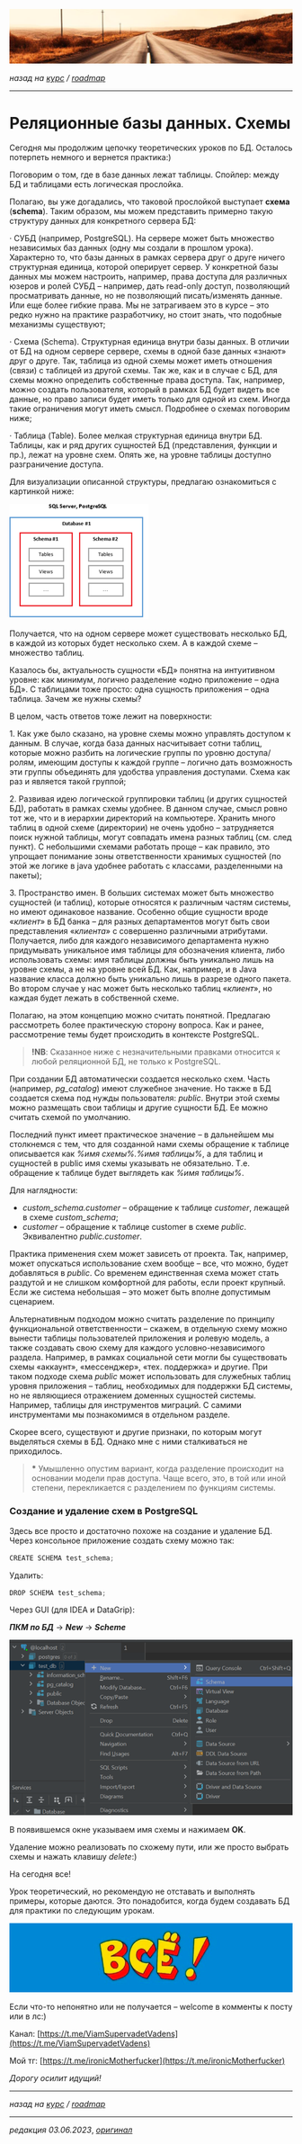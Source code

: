 ![](../../common_files/header.png)

*назад на [курс](../../course.md) / [roadmap](../../roadmap.md)*

***

   

Реляционные базы данных. Схемы
==============================

Сегодня мы продолжим цепочку теоретических уроков по БД. Осталось потерпеть немного и вернется практика:)

Поговорим о том, где в базе данных лежат таблицы. Спойлер: между БД и таблицами есть логическая прослойка.

Полагаю, вы уже догадались, что таковой прослойкой выступает **схема** (**schema**). Таким образом, мы можем представить примерно такую структуру данных для конкретного сервера БД:

· СУБД (например, PostgreSQL). На сервере может быть множество независимых баз данных (одну мы создали в прошлом урока). Характерно то, что базы данных в рамках сервера друг о друге ничего структурная единица, которой оперирует сервер. У конкретной базы данных мы можем настроить, например, права доступа для различных юзеров и ролей СУБД – например, дать read-only доступ, позволяющий просматривать данные, но не позволяющий писать/изменять данные. Или еще более гибкие права. Мы не затрагиваем это в курсе – это редко нужно на практике разработчику, но стоит знать, что подобные механизмы существуют;

· Схема (Schema). Структурная единица внутри базы данных. В отличии от БД на одном сервере сервере, схемы в одной базе данных «знают» друг о друге. Так, таблица из одной схемы может иметь отношения (связи) с таблицей из другой схемы. Так же, как и в случае с БД, для схемы можно определить собственные права доступа. Так, например, можно создать пользователя, который в рамках БД будет видеть все данные, но право записи будет иметь только для одной из схем. Иногда такие ограничения могут иметь смысл. Подробнее о схемах поговорим ниже;

· Таблица (Table). Более мелкая структурная единица внутри БД. Таблицы, как и ряд других сущностей БД (представления, функции и пр.), лежат на уровне схем. Опять же, на уровне таблицы доступно разграничение доступа.

Для визуализации описанной структуры, предлагаю ознакомиться с картинкой ниже:

![](bb961f3c96dc6e966101b.png)

Получается, что на одном сервере может существовать несколько БД, в каждой из которых будет несколько схем. А в каждой схеме – множество таблиц.

Казалось бы, актуальность сущности «БД» понятна на интуитивном уровне: как минимум, логично разделение «одно приложение – одна БД». С таблицами тоже просто: одна сущность приложения – одна таблица. Зачем же нужны схемы?

В целом, часть ответов тоже лежит на поверхности:

1\. Как уже было сказано, на уровне схемы можно управлять доступом к данным. В случае, когда база данных насчитывает сотни таблиц, которые можно разбить на логические группы по уровню доступа/ролям, имеющим доступы к каждой группе – логично дать возможность эти группы объединять для удобства управления доступами. Схема как раз и является такой группой;

2\. Развивая идею логической группировки таблиц (и других сущностей БД), работать в рамках схемы удобнее. В данном случае, смысл ровно тот же, что и в иерархии директорий на компьютере. Хранить много таблиц в одной схеме (директории) не очень удобно – затрудняется поиск нужной таблицы, могут совпадать имена разных таблиц (см. след пункт). С небольшими схемами работать проще – как правило, это упрощает понимание зоны ответственности хранимых сущностей (по этой же логике в java удобнее работать с классами, разделенными на пакеты);

3\. Пространство имен. В больших системах может быть множество сущностей (и таблиц), которые относятся к различным частям системы, но имеют одинаковое название. Особенно общие сущности вроде «_клиент_» в БД банка – для разных департаментов могут быть свои представления «_клиента_» с совершенно различными атрибутами. Получается, либо для каждого независимого департамента нужно придумывать уникальное имя таблицы для обозначения клиента, либо использовать схемы: имя таблицы должны быть уникально лишь на уровне схемы, а не на уровне всей БД. Как, например, и в Java название класса должно быть уникально лишь в разрезе одного пакета. Во втором случае у нас может быть несколько таблиц «_клиент_», но каждая будет лежать в собственной схеме.

Полагаю, на этом концепцию можно считать понятной. Предлагаю рассмотреть более практическую сторону вопроса. Как и ранее, рассмотрение темы будет происходить в контексте PostgreSQL.

> **!NB**: Сказанное ниже с незначительными правками относится к любой реляционной БД, не только к PostgreSQL.

При создании БД автоматически создается несколько схем. Часть (например, _pg\_catalog_) имеют служебное значение. Но также в БД создается схема под нужды пользователя: _public_. Внутри этой схемы можно размещать свои таблицы и другие сущности БД. Ее можно считать схемой по умолчанию.

Последний пункт имеет практическое значение – в дальнейшем мы столкнемся с тем, что для созданной нами схемы обращение к таблице описывается как _%имя схемы%.%имя таблицы%_, а для таблиц и сущностей в public имя схемы указывать не обязательно. Т.е. обращение к таблице будет выглядеть как _%имя таблицы%_.

Для наглядности:

*   _custom\_schema.customer_ – обращение к таблице _customer_, лежащей в схеме _custom\_schema_;
*   _customer_ – обращение к таблице customer в схеме _public_. Эквивалентно _public.customer_.

Практика применения схем может зависеть от проекта. Так, например, может опускаться использование схем вообще – все, что можно, будет добавляться в _public_. Со временем единственная схема может стать раздутой и не слишком комфортной для работы, если проект крупный. Если же система небольшая – это может быть вполне допустимым сценарием.

Альтернативным подходом можно считать разделение по принципу функциональной ответственности – скажем, в отдельную схему можно вынести таблицы пользователей приложения и ролевую модель, а также создавать свою схему для каждого условно-независимого раздела. Например, в рамках социальной сети могли бы существовать схемы «аккаунт», «мессенджер», «тех. поддержка» и другие. При таком подходе схема _public_ может использовать для служебных таблиц уровня приложения – таблиц, необходимых для поддержки БД системы, но не являющиеся отражением доменных сущностей системы. Например, таблицы для инструментов миграций. С самими инструментами мы познакомимся в отдельном разделе.

Скорее всего, существуют и другие признаки, по которым могут выделяться схемы в БД. Однако мне с ними сталкиваться не приходилось.

> **\*** Умышленно опустим вариант, когда разделение происходит на основании модели прав доступа. Чаще всего, это, в той или иной степени, перекликается с разделением по функциям системы.

### Создание и удаление схем в PostgreSQL

Здесь все просто и достаточно похоже на создание и удаление БД. Через консольное приложение создать схему можно так:

```java
CREATE SCHEMA test_schema;
```

Удалить:

```java
DROP SCHEMA test_schema;
```

Через GUI (для IDEA и DataGrip):

**_ПКМ по БД_** -> **_New_** \-> **_Scheme_**

![](b7dd6b8d8c2c01fde95a1.png)

В появившемся окне указываем имя схемы и нажимаем **OK**.

Удаление можно реализовать по схожему пути, или же просто выбрать схемы и нажать клавишу _delete_:)

На сегодня все!

Урок теоретический, но рекомендую не отставать и выполнять примеры, которые даются. Это понадобится, когда будем создавать БД для практики по следующим урокам.

![](../../common_files/footer.png)

Если что-то непонятно или не получается – welcome в комменты к посту или в лс:)

Канал: [https://t.me/ViamSupervadetVadens](https://t.me/ViamSupervadetVadens)

Мой тг: [https://t.me/ironicMotherfucker](https://t.me/ironicMotherfucker)

_Дорогу осилит идущий!_

***

*назад на [курс](../../course.md) / [roadmap](../../roadmap.md)*

***

_редакция 03.06.2023_, [_оригинал_](https://telegra.ph/Relyacionnye-bazy-dannyh-Shemy-06-03)